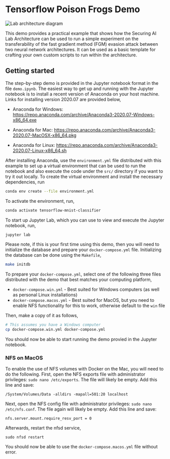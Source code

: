 # Tensorflow Poison Frogs Demo

![Lab architecture diagram](securing_ai_lab_architecture.png)

This demo provides a practical example that shows how the Securing AI Lab Architecture can be used to run a simple experiment on the transferability of the fast gradient method (FGM) evasion attack between two neural network architectures.
It can be used as a basic template for crafting your own custom scripts to run within the architecture.

## Getting started

The step-by-step demo is provided in the Jupyter notebook format in the file `demo.ipynb`.
The easiest way to get up and running with the Jupyter notebook is to install a recent version of Anaconda on your host machine.
Links for installing version 2020.07 are provided below,

-   Anaconda for Windows: <https://repo.anaconda.com/archive/Anaconda3-2020.07-Windows-x86_64.exe>

-   Anaconda for Mac: <https://repo.anaconda.com/archive/Anaconda3-2020.07-MacOSX-x86_64.pkg>

-   Anaconda for Linux: <https://repo.anaconda.com/archive/Anaconda3-2020.07-Linux-x86_64.sh>

After installing Anaconda, use the `environment.yml` file distributed with this example to set up a virtual environment that can be used to run the notebook and also execute the code under the `src/` directory if you want to try it out locally.
To create the virtual environment and install the necessary dependencies, run

```bash
conda env create --file environment.yml
```

To activate the environment, run,

```bash
conda activate tensorflow-mnist-classifier
```

To start up Jupyter Lab, which you can use to view and execute the Jupyter notebook, run,

```bash
jupyter lab
```

Please note, if this is your first time using this demo, then you will need to initialize the database and prepare your `docker-compose.yml` file.
Initializing the database can be done using the `Makefile`,

```bash
make initdb
```

To prepare your `docker-compose.yml`, select one of the following three files distributed with the demo that best matches your computing platform,

-   `docker-compose.win.yml` - Best suited for Windows computers (as well as personal Linux installations)
-   `docker-compose.macos.yml` - Best suited for MacOS, but you need to enable NFS functionality for this to work, otherwise default to the `win` file

Then, make a copy of it as follows,

```bash
# This assumes you have a Windows computer
cp docker-compose.win.yml docker-compose.yml
```

You should now be able to start running the demo provied in the Jupyter notebook.

### NFS on MacOS

To enable the use of NFS volumes with Docker on the Mac, you will need to do the following.
First, open the NFS exports file with administrator privileges: `sudo nano /etc/exports`.
The file will likely be empty.
Add this line and save:

    /System/Volumes/Data -alldirs -mapall=501:20 localhost

Next, open the NFS config file with administrator privileges: `sudo nano /etc/nfs.conf`.
The file again will likely be empty.
Add this line and save:

    nfs.server.mount.require_resv_port = 0

Afterwards, restart the nfsd service,

    sudo nfsd restart

You should now be able to use the `docker-compose.macos.yml` file without error.
